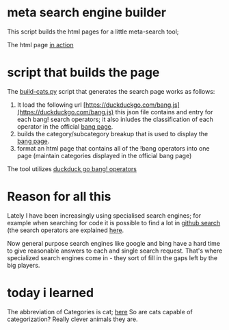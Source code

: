 # meta search engine builder

This script builds the html pages for a little meta-search tool;

The html page [in action](https://mosermichael.github.io/duckduckbang/html/main.html) 



# script that builds the page

The [build-cats.py](https://github.com/MoserMichael/duckduckbang/blob/master/build-cats.py) script that generates the search page works as follows: 

1. It load the following url [https://duckduckgo.com/bang.js](https://duckduckgo.com/bang.js) this json file contains and entry for each bang! search operators; it also inludes the classification of each operator in the official [bang page](https://duckduckgo.com/bang).
2. builds the category/subcategory breakup that is used to display the [bang page](https://duckduckgo.com/bang).  
3. format an html page that contains all of the !bang operators into one page (maintain categories displayed in the official bang page)

The tool utilizes [duckduck go bang! operators](https://duckduckgo.com/bang)

# Reason for all this

Lately I have been increasingly using specialised search engines; for example when searching for code it is possible to find a lot in [github search](https://github.com/search/advanced) (the search operators are explained [here](https://docs.github.com/en/github/searching-for-information-on-github/understanding-the-search-syntax). 

Now general purpose search engines like google and bing have a hard time to give reasonable answers to each and single search request. That's where specialized search engines come in - they sort of fill in the gaps left by the big players.

# today i learned

The abbreviation of Categories is cat; [here](https://writingexplained.org/english-abbreviations/category)
So are cats capable of categorization?  Really clever animals they are.




